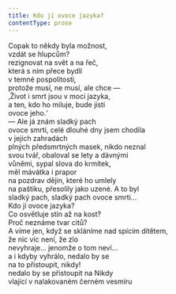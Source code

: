 ```yaml
---
title: Kdo jí ovoce jazyka?
contentType: prose
---
```


<section>

Copak to někdy byla možnost,  
vzdát se hlupcům?  
rezignovat na svět a na řeč,  
která s ním přece bydlí  
v temné pospolitosti,  
protože musí, ne musí, ale chce —  
‚Život i smrt jsou v moci jazyka,  
a ten, kdo ho miluje, bude jísti  
ovoce jeho.‘  
— Ale já znám sladký pach  
ovoce smrti, celé dlouhé dny jsem chodila  
v jejích zahradách  
plných předsmrtných masek, nikdo neznal  
svou tvář, obaloval se lety a dávnými  
vůněmi, sypal slova do krmítek,  
měl mávátka i prapor  
na pozdrav dějin, které ho umlely  
na paštiku, přesolily jako uzené. A to byl  
sladký pach, sladký pach ovoce smrti…  
Kdo jí ovoce jazyka?  
Co osvětluje stín až na kost?  
Proč neznáme tvar citů?  
A víme jen, když se skláníme nad spícím dítětem,  
že nic víc není, že zlo  
nevyhraje… jenomže o tom neví…  
a i kdyby vyhrálo, nedalo by se  
na to přistoupit, nikdy!  
nedalo by se přistoupit na Nikdy  
vlající v nalakovaném černém vesmíru

</section>
